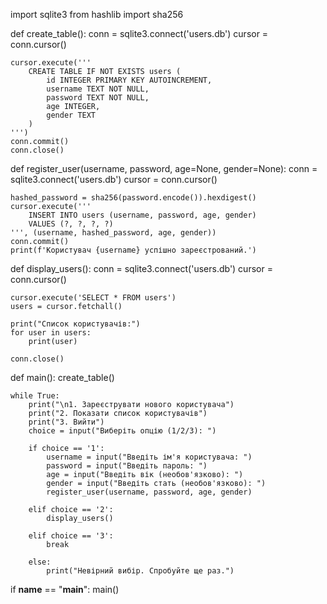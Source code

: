 import sqlite3
from hashlib import sha256

def create_table():
    conn = sqlite3.connect('users.db')
    cursor = conn.cursor()

    cursor.execute('''
        CREATE TABLE IF NOT EXISTS users (
            id INTEGER PRIMARY KEY AUTOINCREMENT,
            username TEXT NOT NULL,
            password TEXT NOT NULL,
            age INTEGER,
            gender TEXT
        )
    ''')
    conn.commit()
    conn.close()

def register_user(username, password, age=None, gender=None):
    conn = sqlite3.connect('users.db')
    cursor = conn.cursor()

    hashed_password = sha256(password.encode()).hexdigest()
    cursor.execute('''
        INSERT INTO users (username, password, age, gender)
        VALUES (?, ?, ?, ?)
    ''', (username, hashed_password, age, gender))
    conn.commit()
    print(f'Користувач {username} успішно зареєстрований.')

def display_users():
    conn = sqlite3.connect('users.db')
    cursor = conn.cursor()

    cursor.execute('SELECT * FROM users')
    users = cursor.fetchall()

    print("Список користувачів:")
    for user in users:
        print(user)

    conn.close()

def main():
    create_table()

    while True:
        print("\n1. Зареєструвати нового користувача")
        print("2. Показати список користувачів")
        print("3. Вийти")
        choice = input("Виберіть опцію (1/2/3): ")

        if choice == '1':
            username = input("Введіть ім'я користувача: ")
            password = input("Введіть пароль: ")
            age = input("Введіть вік (необов'язково): ")
            gender = input("Введіть стать (необов'язково): ")
            register_user(username, password, age, gender)

        elif choice == '2':
            display_users()

        elif choice == '3':
            break

        else:
            print("Невірний вибір. Спробуйте ще раз.")

if __name__ == "__main__":
    main()
